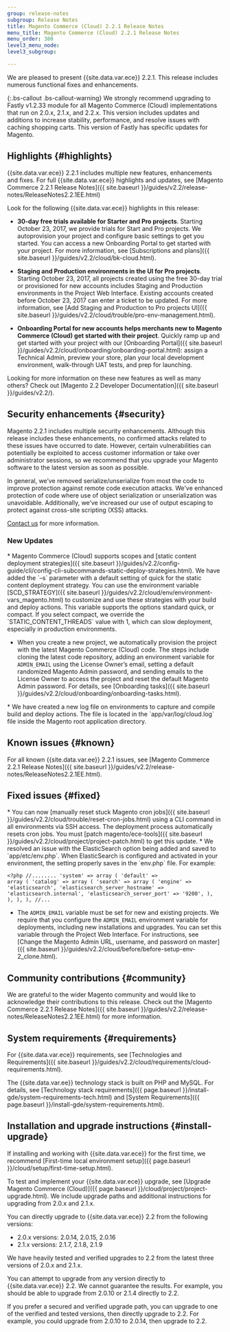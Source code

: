 ```yaml
---
group: release-notes
subgroup: Release Notes
title: Magento Commerce (Cloud) 2.2.1 Release Notes
menu_title: Magento Commerce (Cloud) 2.2.1 Release Notes
menu_order: 380
level3_menu_node:
level3_subgroup:

---
```


We are pleased to present {{site.data.var.ece}} 2.2.1. This release includes numerous functional fixes and enhancements.

{:.bs-callout .bs-callout-warning}
We strongly recommend upgrading to Fastly v1.2.33 module for all Magento Commerce (Cloud) implementations that run on 2.0.x, 2.1.x, and 2.2.x. This version includes updates and additions to increase stability, performance, and resolve issues with caching shopping carts. This version of Fastly has specific updates for Magento.

## Highlights {#highlights}

{{site.data.var.ece}} 2.2.1 includes multiple new features, enhancements and fixes. For full {{site.data.var.ece}} highlights and updates, see [Magento Commerce 2.2.1 Release Notes]({{ site.baseurl }}/guides/v2.2/release-notes/ReleaseNotes2.2.1EE.html)

Look for the following {{site.data.var.ece}} highlights in this release:

* **30-day free trials available for Starter and Pro projects**. Starting October 23, 2017, we provide trials for Start and Pro projects. We autoprovision your project and configure basic settings to get you started. You can access a new Onboarding Portal to get started with your project. For more information, see [Subscriptions and plans]({{ site.baseurl }}/guides/v2.2/cloud/bk-cloud.html).

* **Staging and Production environments in the UI for Pro projects**. Starting October 23, 2017, all projects created using the free 30-day trial or provisioned for new accounts includes Staging and Production environments in the Project Web Interface. Existing accounts created before October 23, 2017 can enter a ticket to be updated. For more information, see [Add Staging and Production to Pro projects UI]({{ site.baseurl }}/guides/v2.2/cloud/trouble/pro-env-management.html).

* **Onboarding Portal for new accounts helps merchants new to Magento Commerce (Cloud) get started with their project**. Quickly ramp up and get started with your project with our [Onboarding Portal]({{ site.baseurl }}/guides/v2.2/cloud/onboarding/onboarding-portal.html): assign a Technical Admin, preview your store, plan your local development environment, walk-through UAT tests, and prep for launching.


Looking for more information on these new features as well as many others? Check out [Magento 2.2 Developer Documentation]({{ site.baseurl }}/guides/v2.2/).

## Security enhancements {#security}

Magento 2.2.1 includes multiple security enhancements. Although this release includes these enhancements, no confirmed attacks related to these issues have occurred to date. However, certain vulnerabilities can potentially be exploited to access customer information or take over administrator sessions, so we recommend that you upgrade your Magento software to the latest version as soon as possible.

In general, we’ve removed serialize/unserialize from most the code to improve protection against remote code execution attacks. We’ve enhanced protection of code where use of object serialization or unserialization was unavoidable.  Additionally, we’ve increased our use of output escaping to protect against cross-site scripting (XSS) attacks.

[Contact us](https://magento.com/company/contact-us) for more information.

### New Updates

<!--- MAGECLOUD-1057 -->* Magento Commerce (Cloud) supports scopes and [static content deployment strategies]({{ site.baseurl }}/guides/v2.2/config-guide/cli/config-cli-subcommands-static-deploy-strategies.html). We have added the `–s` parameter with a default setting of quick for the static content deployment strategy. You can use the environment variable [SCD_STRATEGY]({{ site.baseurl }}/guides/v2.2/cloud/env/environment-vars_magento.html) to customize and use these strategies with your build and deploy actions. This variable supports the options standard quick, or compact. If you select compact, we override the `STATIC_CONTENT_THREADS` value with 1, which can slow deployment, especially in production environments.


* When you create a new project, we automatically provision the project with the latest Magento Commerce (Cloud) code. The steps include cloning the latest code repository, adding an environment variable for `ADMIN_EMAIL` using the License Owner’s email, setting a default randomized Magento Admin password, and sending emails to the License Owner to access the project and reset the default Magento Admin password. For details, see [Onboarding tasks]({{ site.baseurl }}/guides/v2.2/cloud/onboarding/onboarding-tasks.html).

<!--- MAGECLOUD-1014, 1023 -->* We have created a new log file on environments to capture and compile build and deploy actions. The file is located in the `app/var/log/cloud.log` file inside the Magento root application directory.

## Known issues {#known}

For all known {{site.data.var.ee}} 2.2.1  issues, see [Magento Commerce 2.2.1 Release Notes]({{ site.baseurl }}/guides/v2.2/release-notes/ReleaseNotes2.2.1EE.html).

## Fixed issues {#fixed}

<!-- MAGECLOUD-1355 -->* You can now [manually reset stuck Magento cron jobs]({{ site.baseurl }}/guides/v2.2/cloud/trouble/reset-cron-jobs.html) using a CLI command in all environments via SSH access. The deployment process automatically resets cron jobs. You must [patch magento/ece-tools]({{ site.baseurl }}/guides/v2.2/cloud/project/project-patch.html) to get this update.

<!--- MAGECLOUD-1121 -->* We resolved an issue with the ElasticSearch option being added and saved to `app/etc/env.php`. When ElasticSearch is configured and activated in your environment, the setting properly saves in the `env.php` file. For example:

<code><?php
//........
'system' =>
  array (
    'default' =>
    array (
      'catalog' =>
      array (
        'search' =>
        array (
          'engine' => 'elasticsearch',
          'elasticsearch_server_hostname' => 'elasticsearch.internal',
          'elasticsearch_server_port' => '9200',
        ),
      ),
    ),
  ),
//...
</code>

* The `ADMIN_EMAIL` variable must be set for new and existing projects. We require that you configure the `ADMIN_EMAIL` environment variable for deployments, including new installations and upgrades. You can set this variable through the Project Web Interface.  For instructions, see [Change the Magento Admin URL, username, and password on master]({{ site.baseurl }}/guides/v2.2/cloud/before/before-setup-env-2_clone.html).

## Community contributions {#community}

We are grateful to the wider Magento community and would like to acknowledge their contributions to this release. Check out the [Magento Commerce 2.2.1 Release Notes]({{ site.baseurl }}/guides/v2.2/release-notes/ReleaseNotes2.2.1EE.html) for more information.

## System requirements {#requirements}

For {{site.data.var.ece}} requirements, see [Technologies and Requirements]({{ site.baseurl }}/guides/v2.2/cloud/requirements/cloud-requirements.html).

The {{site.data.var.ee}} technology stack is built on PHP and MySQL. For details, see [Technology stack requirements]({{ page.baseurl }}/install-gde/system-requirements-tech.html) and [System Requirements]({{ page.baseurl }}/install-gde/system-requirements.html).

## Installation and upgrade instructions {#install-upgrade}

If installing and working with {{site.data.var.ece}} for the first time, we recommend [First-time local environment setup]({{ page.baseurl }}/cloud/setup/first-time-setup.html).

To test and implement your {{site.data.var.ece}} upgrade, see [Upgrade Magento Commerce (Cloud)]({{ page.baseurl }}/cloud/project/project-upgrade.html). We include upgrade paths and additional instructions for upgrading from 2.0.x and 2.1.x.

You can directly upgrade to {{site.data.var.ece}} 2.2 from the following versions:

* 2.0.x versions: 2.0.14, 2.0.15, 2.0.16
* 2.1.x versions: 2.1.7, 2.1.8, 2.1.9

We have heavily tested and verified upgrades to 2.2 from the latest three versions of 2.0.x and 2.1.x.

You can attempt to upgrade from any version directly to {{site.data.var.ece}} 2.2. We cannot guarantee the results. For example, you should be able to upgrade from 2.0.10 or 2.1.4 directly to 2.2.

If you prefer a secured and verified upgrade path, you can upgrade to one of the verified and tested versions, then directly upgrade to 2.2. For example, you could upgrade from 2.0.10 to 2.0.14, then upgrade to 2.2.
